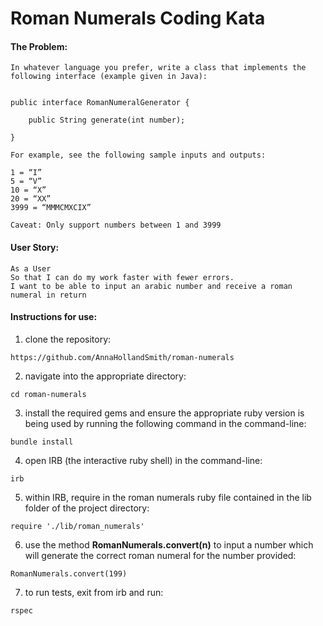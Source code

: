# Roman Numerals Coding Kata

#### The Problem:
```
In whatever language you prefer, write a class that implements the following interface (example given in Java):


public interface RomanNumeralGenerator {

    public String generate(int number);

}

For example, see the following sample inputs and outputs:

1 = “I”
5 = “V”
10 = “X”
20 = “XX”
3999 = “MMMCMXCIX”

Caveat: Only support numbers between 1 and 3999
```

#### User Story:
```
As a User
So that I can do my work faster with fewer errors.
I want to be able to input an arabic number and receive a roman numeral in return
```
#### Instructions for use:

1. clone the repository:
```
https://github.com/AnnaHollandSmith/roman-numerals
```

2. navigate into the appropriate directory:
```
cd roman-numerals
```

3. install the required gems and ensure the appropriate ruby version is being used by running the following command in the command-line:
```
bundle install
```

4. open IRB (the interactive ruby shell) in the command-line:
```
irb
```
5. within IRB, require in the roman numerals ruby file contained in the lib folder of the project directory:
```
require './lib/roman_numerals'
```
6. use the method **RomanNumerals.convert(n)** to input a number which will generate the correct roman numeral for the number provided:
```
RomanNumerals.convert(199)
```
7. to run tests, exit from irb and run:
```
rspec
```
